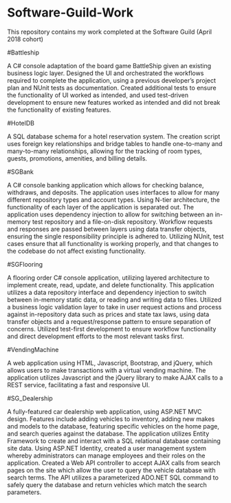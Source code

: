 # Software-Guild-Work
This repository contains my work completed at the Software Guild (April 2018 cohort)

#Battleship

A C# console adaptation of the board game BattleShip given an existing business logic layer.  Designed the UI and orchestrated the workflows required to complete the application, using a previous developer’s project plan and NUnit tests as documentation. Created additional tests to ensure the functionality of UI worked as intended, and used test-driven development to ensure new features worked as intended and did not break the functionality of existing features.

#HotelDB

A SQL database schema for a hotel reservation system. The creation script uses foreign key relationships and bridge tables to handle one-to-many and many-to-many relationships, allowing for the tracking of room types, guests, promotions, amenities, and billing details.

#SGBank

A C# console banking application which allows for checking balance, withdraws, and deposits. The application uses interfaces to allow for many different repository types and account types. Using N-tier architecture, the functionality of each layer of the application is separated out. The application uses dependency injection to allow for switching between an in-memory test repository and a file-on-disk repository. Workflow requests and responses are passed between layers using data transfer objects, ensuring the single responsibility principle is adhered to. Utilizing NUnit, test cases ensure that all functionality is working properly, and that changes to the codebase do not affect existing functionality.

#SGFlooring

A flooring order C# console application, utilizing layered architecture to implement create, read, update, and delete functionality. This application utilizes a data repository interface and dependency injection to switch between in-memory static data, or reading and writing data to files. Utilized a business logic validation layer to take in user request actions and process against in-repository data such as prices and state tax laws, using data transfer objects and a request/response pattern to ensure separation of concerns.  Utilized test-first development to ensure workflow functionality and direct development efforts to the most relevant tasks first.

#VendingMachine

A web application using HTML, Javascript, Bootstrap, and jQuery, which allows users to make transactions with a virtual vending machine. The application utilizes Javascript and the jQuery library to make AJAX calls to a REST service, facilitating a fast and responsive UI. 

#SG_Dealership

A fully-featured car dealership web application, using ASP.NET MVC design. Features include adding vehicles to inventory, adding new makes and models to the database, featuring specific vehicles on the home page, and search queries against the database. The application utilizes Entity Framework to create and interact with a SQL relational database containing site data. Using ASP.NET Identity, created a user management system whereby administrators can manage employees and their roles on the application. Created a Web API controller to accept AJAX calls from search pages on the site which allow the user to query the vehicle database with search terms. The API utilizes a parameterized ADO.NET SQL command to safely query the database and return vehicles which match the search parameters.
